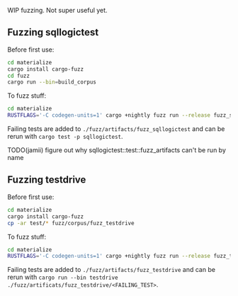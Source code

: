WIP fuzzing. Not super useful yet.

## Fuzzing sqllogictest

Before first use:

``` sh
cd materialize
cargo install cargo-fuzz
cd fuzz
cargo run --bin=build_corpus
```

To fuzz stuff:

``` sh
cd materialize
RUSTFLAGS='-C codegen-units=1' cargo +nightly fuzz run --release fuzz_sqllogictest -- -dict=fuzz/sql.dict
```

Failing tests are added to `./fuzz/artifacts/fuzz_sqllogictest` and can be rerun with `cargo test -p sqllogictest`.

TODO(jamii) figure out why sqllogictest::test::fuzz_artifacts can't be run by name

## Fuzzing testdrive

Before first use:

``` sh
cd materialize
cargo install cargo-fuzz
cp -ar test/* fuzz/corpus/fuzz_testdrive
```

To fuzz stuff:

``` sh
cd materialize
RUSTFLAGS='-C codegen-units=1' cargo +nightly fuzz run --release fuzz_testdriver
```

Failing tests are added to `./fuzz/artifacts/fuzz_testdrive` and can be rerun with `cargo run --bin testdrive ./fuzz/artificats/fuzz_testdrive/<FAILING_TEST>`.
